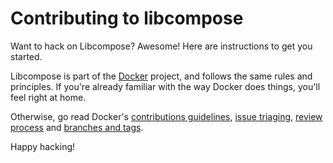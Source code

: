 # Contributing to libcompose

Want to hack on Libcompose? Awesome! Here are instructions to get you
started.

Libcompose is part of the [Docker](https://www.docker.com) project, and
follows the same rules and principles. If you're already familiar with
the way Docker does things, you'll feel right at home.

Otherwise, go read Docker's
[contributions guidelines](https://github.com/docker/docker/blob/master/CONTRIBUTING.md),
[issue triaging](https://github.com/docker/docker/blob/master/project/ISSUE-TRIAGE.md),
[review process](https://github.com/docker/docker/blob/master/project/REVIEWING.md) and
[branches and tags](https://github.com/docker/docker/blob/master/project/BRANCHES-AND-TAGS.md).

Happy hacking!
